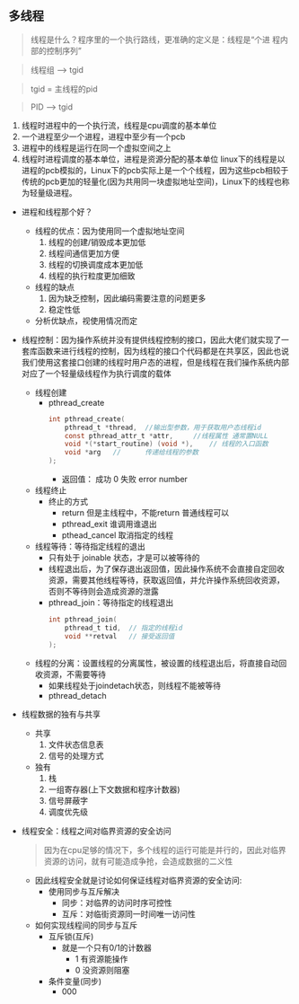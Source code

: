 ## 多线程
> 线程是什么？程序里的一个执行路线，更准确的定义是：线程是“个进   程内部的控制序列”

> 线程组 --> tgid

> tgid = 主线程的pid

> PID --> tgid

1. 线程时进程中的一个执行流，线程是cpu调度的基本单位
2. 一个进程至少一个进程，进程中至少有一个pcb
3. 进程中的线程是运行在同一个虚拟空间之上
4. 线程时进程调度的基本单位，进程是资源分配的基本单位
linux下的线程是以进程的pcb模拟的，Linux下的pcb实际上是一个个线程，因为这些pcb相较于传统的pcb更加的轻量化(因为共用同一块虚拟地址空间)，Linux下的线程也称为轻量级进程。

- 进程和线程那个好？
    - 线程的优点：因为使用同一个虚拟地址空间
      1. 线程的创建/销毁成本更加低
      2. 线程间通信更加方便
      3. 线程的切换调度成本更加低
      4. 线程的执行粒度更加细致
    - 线程的缺点
      1. 因为缺乏控制，因此编码需要注意的问题更多
      2. 稳定性低
    - 分析优缺点，视使用情况而定

- 线程控制：因为操作系统并没有提供线程控制的接口，因此大佬们就实现了一套库函数来进行线程的控制，因为线程的接口个代码都是在共享区，因此也说我们使用这套接口创建的线程时用户态的进程，但是线程在我们操作系统内部对应了一个轻量级线程作为执行调度的载体
  - 线程创建
    - pthread_create
        ```c
        int pthread_create(
            pthread_t *thread,  //输出型参数，用于获取用户态线程id
            const pthread_attr_t *attr,     //线程属性 通常置NULL
            void *(*start_routine) (void *),    // 线程的入口函数
            void *arg   //      传递给线程的参数
        );
        ```
        - 返回值： 成功 0  失败 error number
  - 线程终止
    - 终止的方式
      - return 但是主线程中，不能return 普通线程可以
      - pthread_exit 谁调用谁退出
      - pthead_cancel 取消指定的线程
  - 线程等待：等待指定线程的退出
    - 只有处于 joinable 状态，才是可以被等待的
    - 线程退出后，为了保存退出返回值，因此操作系统不会直接自定回收资源，需要其他线程等待，获取返回值，并允许操作系统回收资源，否则不等待则会造成资源的泄露
    - pthread_join：等待指定的线程退出 
        ```c
        int pthread_join(
            pthread_t tid,  // 指定的线程id 
            void **retval   // 接受返回值
        );
        ```
  - 线程的分离：设置线程的分离属性，被设置的线程退出后，将直接自动回收资源，不需要等待
    - 如果线程处于joindetach状态，则线程不能被等待
    - pthread_detach
- 线程数据的独有与共享
  - 共享
    1. 文件状态信息表
    2. 信号的处理方式
  - 独有
    1. 栈    
    2. 一组寄存器(上下文数据和程序计数器)
    3. 信号屏蔽字
    4. 调度优先级

- 线程安全：线程之间对临界资源的安全访问
    > 因为在cpu足够的情况下，多个线程的运行可能是并行的，因此对临界资源的访问，就有可能造成争抢，会造成数据的二义性

    - 因此线程安全就是讨论如何保证线程对临界资源的安全访问:
        - 使用同步与互斥解决
          - 同步：对临界的访问时序可控性
          - 互斥：对临街资源同一时间唯一访问性
    - 如何实现线程间的同步与互斥
        - 互斥锁(互斥)
          - 就是一个只有0/1的计数器
            - 1 有资源能操作
            - 0 没资源则阻塞
        - 条件变量(同步)
          - 000